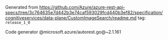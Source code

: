 Generated from https://github.com/Azure/azure-rest-api-specs/tree/3c764635e7d442b3e74caf593029fcd440b3ef82/specification/cognitiveservices/data-plane/CustomImageSearch/readme.md tag: `release_1_0`

Code generator @microsoft.azure/autorest.go@~2.1.161

